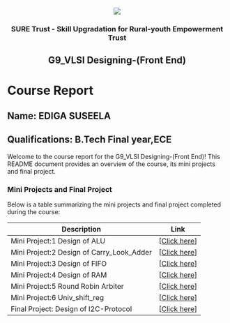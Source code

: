 <!-- PROJECT LOGO -->
<br />

<div align="center">
   <img src='https://user-images.githubusercontent.com/73131499/166115643-d3187f47-d38f-41b2-ae42-5ecbbc60de14.png' />


<h3 align="center">SURE Trust - Skill Upgradation for Rural-youth Empowerment Trust</h3>
  <h2>G9_VLSI Designing-(Front End)</h2>
</div>

# Course Report

## Name: EDIGA SUSEELA

## Qualifications: B.Tech Final year,ECE

Welcome to the course report for the G9_VLSI Designing-(Front End)! This README document provides an overview of the course, its mini projects and final project.

### Mini Projects and Final Project

Below is a table summarizing the mini projects and final project completed during the course:

| Description                                  | Link                                    |
|----------------------------------------------|-----------------------------------------|
| Mini Project:1 Design of ALU               | [<a href="https://github.com/EdigaSuseela407/G9_VLSI/tree/main/Mini%20Projects/SUSEELA/Mini%20Project-1">Click here</a>]                         |
| Mini Project:2 Design of Carry_Look_Adder  | [<a href="https://github.com/EdigaSuseela407/G9_VLSI/tree/main/Mini%20Projects/SUSEELA/Mini%20Project-2">Click here</a>]                         |
| Mini Project:3 Design of FIFO              | [<a href="https://github.com/EdigaSuseela407/G9_VLSI/tree/main/Mini%20Projects/SUSEELA/Mini%20Project-3">Click here</a>]                         |
| Mini Project:4 Design of RAM               | [<a href="https://github.com/EdigaSuseela407/G9_VLSI/tree/main/Mini%20Projects/SUSEELA/Mini%20Project-4">Click here</a>]                         |
| Mini Project:5 Round Robin Arbiter         | [<a href="https://github.com/EdigaSuseela407/G9_VLSI/tree/main/Mini%20Projects/SUSEELA/Mini%20Project-5">Click here</a>]                         |
| Mini Project:6 Univ_shift_reg              | [<a href="https://github.com/EdigaSuseela407/G9_VLSI/tree/main/Mini%20Projects/SUSEELA/Mini%20Project-6">Click here</a>]                         |
| Final Project: Design of I2C-Protocol      | [<a href="https://github.com/EdigaSuseela407/G9_VLSI/tree/main/Final%20Capstone%20Project/SUSEELA/Final%20Project">Click here</a>]                         |

